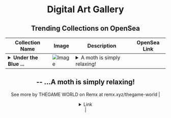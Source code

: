 <div align="center">

# Digital Art Gallery

## Trending Collections on OpenSea

| Collection Name                       | Image                                                                                     | Description                       | OpenSea Link                                                                                          |
|---------------------------------------|-------------------------------------------------------------------------------------------|-----------------------------------|--------------------------------------------------------------------------------------------------------|
| **<details><summary>Under the Blue ...</summary>Under the Blue Light</details>** | ![Image](https://i.seadn.io/s/raw/files/9fd56064633cef065c82d2c2d3c0a80a.jpg?w=500&auto=format?w=200&auto=format) | <details><summary>A moth is simply relaxing!
--
...</summary>A moth is simply relaxing!
--
See more by THEGAME WORLD on Remx at remx.xyz/thegame-world</details> | <details><summary>Link</summary>[Under the Blue Light](https://opensea.io/collection/under-the-blue-light)</details> |

</div>